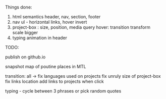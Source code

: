 Things done:

1. html semantics header, nav, section, footer
2. nav ul - horizontal links, hover invert
3. project-box : size, position, media query
    hover: transition transform scale bigger
4. typing animation in header


TODO:


publish on github.io

snapshot map of poutine places in MTL

transition: all -> fix
languages used on projects
fix unruly size of project-box
fix links location
add links to projects when click


typing - cycle between 3 phrases
        or pick random quotes
